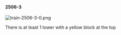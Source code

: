#### 2506-3
![train-2506-3-0.png](https://github.com/lil-lab/nlvr/raw/master/nlvr/train/images/27/train-2506-3-0.png "train-2506-3-0.png")

There is at least 1 tower with a yellow block at the top